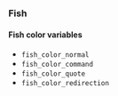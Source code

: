 ### Fish

#### Fish color variables
  - `fish_color_normal`
  - `fish_color_command`
  - `fish_color_quote`
  - `fish_color_redirection` 
